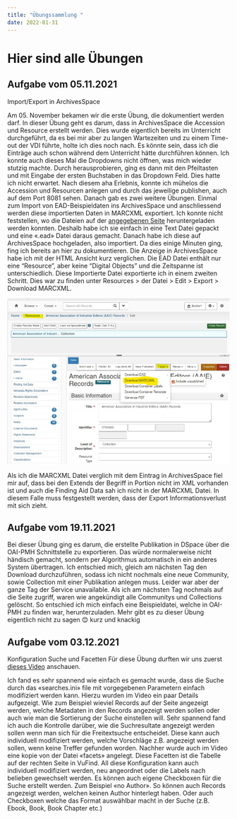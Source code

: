 ```yaml
---
title: "Übungssammlung "
date: 2022-01-31
---
```


# Hier sind alle Übungen

## Aufgabe vom 05.11.2021
Import/Export in ArchivesSpace

Am 05. November bekamen wir die erste Übung, die dokumentiert werden darf. In dieser Übung geht es darum, dass in ArchivesSpace die Accession und Resource erstellt werden. 
Dies wurde eigentlich bereits im Unterricht durchgeführt, da es bei mir aber zu langen Wartezeiten und zu einem Time-out der VDI führte, holte ich dies noch nach.
Es könnte sein, dass ich die Einträge auch schon während dem Unterricht hätte durchführen können. 
Ich konnte auch dieses Mal die Dropdowns nicht öffnen, was mich wieder stutzig machte. Durch herausprobieren, ging es dann mit den Pfeiltasten 
und mit Eingabe der ersten Buchstaben in das Dropdown Feld. 
Dies hatte ich nicht erwartet. Nach diesem aha Erlebnis, konnte ich mühelos die Accession und Resourcen anlegen und durch das jeweilige publishen, auch auf dem Port 8081 sehen.
Danach gab es zwei weitere Übungen. Einmal zum Import von EAD-Beispieldaten ins ArchivesSpace und anschliessend werden diese importierten Daten in MARCXML exportiert.
Ich konnte nicht feststellen, wo die Dateien auf der [angegebenen Seite]( https://eadiva.com/sample-ead-files/) heruntergeladen werden konnten. 
Deshalb habe ich sie einfach in eine Text Datei gepackt und eine «.ead» Datei daraus gemacht. Danach habe ich diese auf ArchivesSpace hochgeladen, also importiert. 
Da dies einige Minuten ging, fing ich bereits an hier zu dokumentieren. Die Anzeige in ArchivesSpace habe ich mit der HTML Ansicht kurz verglichen. 
Die EAD Datei enthält nur eine “Resource”, aber keine “Digital Objects” und die Zeitspanne ist unterschiedlich.
Diese Importierte Datei exportierte ich in einem zweiten Schritt. Dies war zu finden unter Resources > der Datei > Edit > Export > Download MARCXML.

![Export ArchivesSpace](Uebung1.png?raw=true)

 
Als ich die MARCXML Datei verglich mit dem Eintrag in ArchivesSpace fiel mir auf, dass bei den Extends der Begriff in Portion nicht im XML vorhanden ist und auch 
die Finding Aid Data sah ich nicht in der MARCXML Datei. In diesem Falle muss festgestellt werden, dass der Export Informationsverlust mit sich zieht.



## Aufgabe vom 19.11.2021
Bei dieser Übung ging es darum, die erstellte Publikation in DSpace  über die OAI-PMH Schnittstelle  zu exportieren. 
Das würde normalerweise nicht händisch gemacht, sondern per Algorithmus automatisch in ein anderes System übertragen. 
Ich entschied mich, gleich am nächsten Tag den Download durchzuführen, sodass ich nicht nochmals eine neue Community, sowie Collection mit einer Publikation anlegen muss. 
Leider war aber der ganze Tag der Service unavailable. Als ich am nächsten Tag nochmals auf die Seite zugriff, waren wie angekündigt alle Communitys und Collections gelöscht. 
So entschied ich mich einfach eine Beispieldatei, welche in OAI-PMH zu finden war, herunterzuladen. 
Mehr gibt es zu dieser Übung eigentlich nicht zu sagen 😊 kurz und knackig



## Aufgabe vom 03.12.2021
Konfiguration Suche und Facetten
Für diese Übung durften wir uns zuerst [dieses Video](https://www.youtube.com/watch?v=qFbW8u9UQyM&list=PL5_8_wT3JpgE5rv38PwE2ulKlgzBY389y&index=5)  anschauen.

Ich fand es sehr spannend wie einfach es gemacht wurde, dass die Suche durch das «searches.ini» file mit vorgegebenen Parametern einfach modifiziert werden kann. 
Hierzu wurden im Video ein paar Details aufgezeigt. 
Wie zum Beispiel wieviel Records auf der Seite angezeigt werden, welche Metadaten in den Records angezeigt werden sollen oder auch wie man die Sortierung der Suche einstellen will. 
Sehr spannend fand ich auch die Kontrolle darüber, wie die Suchresultate angezeigt werden sollen wenn man sich für die Freitextsuche entscheidet. 
Diese kann auch individuell modifiziert werden, welche Vorschläge z.B. angezeigt werden sollen, wenn keine Treffer gefunden worden. 
Nachher wurde auch im Video eine kopie von der Datei «facets» angelegt. Diese Facetten ist die Tabelle auf der rechten Seite in VuFind. 
All diese Konfiguration kann auch individuell modifiziert werden, neu angeordnet oder die Labels nach belieben gewechselt werden. 
Es können auch eigene Checkboxen für die Suche erstellt werden. Zum Beispiel «no Author». So können auch Records angezeigt werden, welchen keinen Author hinterlegt haben. 
Oder auch Checkboxen welche das Format auswählbar macht in der Suche (z.B. Ebook, Book, Book Chapter etc.)

